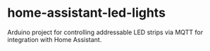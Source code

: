 # home-assistant-led-lights
Arduino project for controlling addressable LED strips via MQTT for integration with Home Assistant. 
